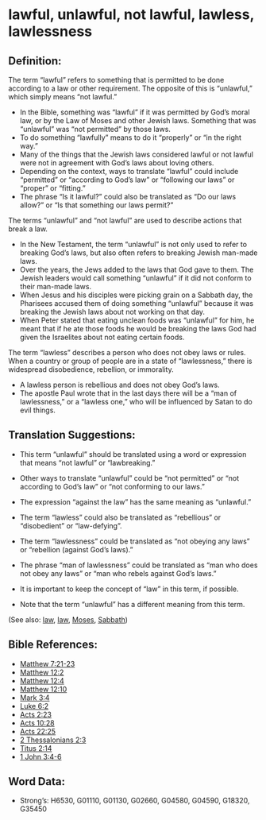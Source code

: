 # lawful, unlawful, not lawful, lawless, lawlessness

## Definition:

The term “lawful” refers to something that is permitted to be done according to a law or other requirement. The opposite of this is “unlawful,” which simply means “not lawful.”

* In the Bible, something was “lawful” if it was permitted by God’s moral law, or by the Law of Moses and other Jewish laws. Something that was “unlawful” was “not permitted” by those laws.
* To do something “lawfully” means to do it “properly” or “in the right way.”
* Many of the things that the Jewish laws considered lawful or not lawful were not in agreement with God’s laws about loving others.
* Depending on the context, ways to translate “lawful” could include “permitted” or “according to God’s law” or “following our laws” or “proper” or “fitting.”
* The phrase “Is it lawful?” could also be translated as “Do our laws allow?” or “Is that something our laws permit?”

The terms “unlawful” and “not lawful” are used to describe actions that break a law.

* In the New Testament, the term “unlawful” is not only used to refer to breaking God’s laws, but also often refers to breaking Jewish man-made laws.
* Over the years, the Jews added to the laws that God gave to them. The Jewish leaders would call something “unlawful” if it did not conform to their man-made laws.
* When Jesus and his disciples were picking grain on a Sabbath day, the Pharisees accused them of doing something “unlawful” because it was breaking the Jewish laws about not working on that day.
* When Peter stated that eating unclean foods was “unlawful” for him, he meant that if he ate those foods he would be breaking the laws God had given the Israelites about not eating certain foods.

The term “lawless” describes a person who does not obey laws or rules. When a country or group of people are in a state of “lawlessness,” there is widespread disobedience, rebellion, or immorality.

* A lawless person is rebellious and does not obey God’s laws.
* The apostle Paul wrote that in the last days there will be a “man of lawlessness,” or a “lawless one,” who will be influenced by Satan to do evil things.

## Translation Suggestions:

* This term “unlawful” should be translated using a word or expression that means “not lawful” or “lawbreaking.”
* Other ways to translate “unlawful” could be “not permitted” or “not according to God’s law” or “not conforming to our laws.”
* The expression “against the law” has the same meaning as “unlawful.”

* The term “lawless” could also be translated as “rebellious” or “disobedient” or “law-defying”.
* The term “lawlessness” could be translated as “not obeying any laws” or “rebellion (against God’s laws).”
* The phrase “man of lawlessness” could be translated as “man who does not obey any laws” or “man who rebels against God’s laws.”
* It is important to keep the concept of “law” in this term, if possible.
* Note that the term “unlawful” has a different meaning from this term.

(See also: [law](../other/law.md), [law](../kt/lawofmoses.md), [Moses](../names/moses.md), [Sabbath](../kt/sabbath.md))

## Bible References:

* [Matthew 7:21-23](rc://en/tn/help/mat/07/21)
* [Matthew 12:2](rc://en/tn/help/mat/12/02)
* [Matthew 12:4](rc://en/tn/help/mat/12/04)
* [Matthew 12:10](rc://en/tn/help/mat/12/10)
* [Mark 3:4](rc://en/tn/help/mrk/03/04)
* [Luke 6:2](rc://en/tn/help/luk/06/02)
* [Acts 2:23](rc://en/tn/help/act/02/23)
* [Acts 10:28](rc://en/tn/help/act/10/28)
* [Acts 22:25](rc://en/tn/help/act/22/25)
* [2 Thessalonians 2:3](rc://en/tn/help/2th/02/03)
* [Titus 2:14](rc://en/tn/help/tit/02/14)
* [1 John 3:4-6](rc://en/tn/help/1jn/03/04)

## Word Data:

* Strong’s: H6530, G01110, G01130, G02660, G04580, G04590, G18320, G35450
